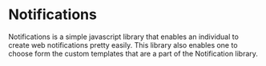 # Notifications
Notifications is a simple javascript library that enables an individual to create web notifications pretty easily. This library also enables one to choose form the custom templates that are a part of the Notification library.
